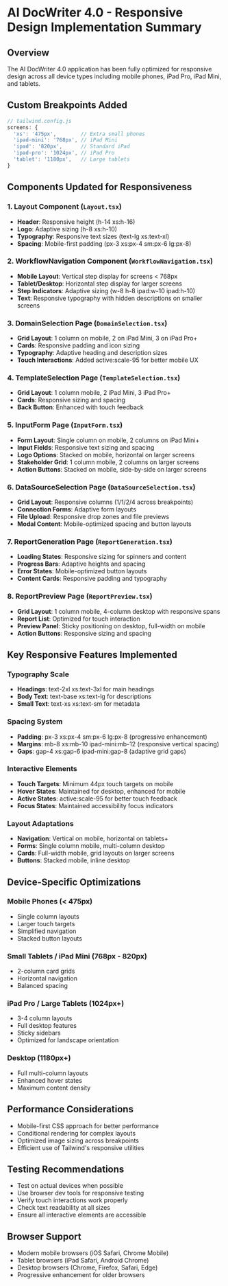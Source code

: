 # AI DocWriter 4.0 - Responsive Design Implementation Summary

## Overview
The AI DocWriter 4.0 application has been fully optimized for responsive design across all device types including mobile phones, iPad Pro, iPad Mini, and tablets.

## Custom Breakpoints Added
```javascript
// tailwind.config.js
screens: {
  'xs': '475px',        // Extra small phones
  'ipad-mini': '768px', // iPad Mini
  'ipad': '820px',      // Standard iPad
  'ipad-pro': '1024px', // iPad Pro
  'tablet': '1180px',   // Large tablets
}
```

## Components Updated for Responsiveness

### 1. Layout Component (`Layout.tsx`)
- **Header**: Responsive height (h-14 xs:h-16)
- **Logo**: Adaptive sizing (h-8 xs:h-10)
- **Typography**: Responsive text sizes (text-lg xs:text-xl)
- **Spacing**: Mobile-first padding (px-3 xs:px-4 sm:px-6 lg:px-8)

### 2. WorkflowNavigation Component (`WorkflowNavigation.tsx`)
- **Mobile Layout**: Vertical step display for screens < 768px
- **Tablet/Desktop**: Horizontal step display for larger screens
- **Step Indicators**: Adaptive sizing (w-8 h-8 ipad:w-10 ipad:h-10)
- **Text**: Responsive typography with hidden descriptions on smaller screens

### 3. DomainSelection Page (`DomainSelection.tsx`)
- **Grid Layout**: 1 column on mobile, 2 on iPad Mini, 3 on iPad Pro+
- **Cards**: Responsive padding and icon sizing
- **Typography**: Adaptive heading and description sizes
- **Touch Interactions**: Added active:scale-95 for better mobile UX

### 4. TemplateSelection Page (`TemplateSelection.tsx`)
- **Grid Layout**: 1 column mobile, 2 iPad Mini, 3 iPad Pro+
- **Cards**: Responsive sizing and spacing
- **Back Button**: Enhanced with touch feedback

### 5. InputForm Page (`InputForm.tsx`)
- **Form Layout**: Single column on mobile, 2 columns on iPad Mini+
- **Input Fields**: Responsive text sizing and spacing
- **Logo Options**: Stacked on mobile, horizontal on larger screens
- **Stakeholder Grid**: 1 column mobile, 2 columns on larger screens
- **Action Buttons**: Stacked on mobile, side-by-side on larger screens

### 6. DataSourceSelection Page (`DataSourceSelection.tsx`)
- **Grid Layout**: Responsive columns (1/1/2/4 across breakpoints)
- **Connection Forms**: Adaptive form layouts
- **File Upload**: Responsive drop zones and file previews
- **Modal Content**: Mobile-optimized spacing and button layouts

### 7. ReportGeneration Page (`ReportGeneration.tsx`)
- **Loading States**: Responsive sizing for spinners and content
- **Progress Bars**: Adaptive heights and spacing
- **Error States**: Mobile-optimized button layouts
- **Content Cards**: Responsive padding and typography

### 8. ReportPreview Page (`ReportPreview.tsx`)
- **Grid Layout**: 1 column mobile, 4-column desktop with responsive spans
- **Report List**: Optimized for touch interaction
- **Preview Panel**: Sticky positioning on desktop, full-width on mobile
- **Action Buttons**: Responsive sizing and spacing

## Key Responsive Features Implemented

### Typography Scale
- **Headings**: text-2xl xs:text-3xl for main headings
- **Body Text**: text-base xs:text-lg for descriptions
- **Small Text**: text-xs xs:text-sm for metadata

### Spacing System
- **Padding**: px-3 xs:px-4 sm:px-6 lg:px-8 (progressive enhancement)
- **Margins**: mb-8 xs:mb-10 ipad-mini:mb-12 (responsive vertical spacing)
- **Gaps**: gap-4 xs:gap-6 ipad-mini:gap-8 (adaptive grid gaps)

### Interactive Elements
- **Touch Targets**: Minimum 44px touch targets on mobile
- **Hover States**: Maintained for desktop, enhanced for mobile
- **Active States**: active:scale-95 for better touch feedback
- **Focus States**: Maintained accessibility focus indicators

### Layout Adaptations
- **Navigation**: Vertical on mobile, horizontal on tablets+
- **Forms**: Single column mobile, multi-column desktop
- **Cards**: Full-width mobile, grid layouts on larger screens
- **Buttons**: Stacked mobile, inline desktop

## Device-Specific Optimizations

### Mobile Phones (< 475px)
- Single column layouts
- Larger touch targets
- Simplified navigation
- Stacked button layouts

### Small Tablets / iPad Mini (768px - 820px)
- 2-column card grids
- Horizontal navigation
- Balanced spacing

### iPad Pro / Large Tablets (1024px+)
- 3-4 column layouts
- Full desktop features
- Sticky sidebars
- Optimized for landscape orientation

### Desktop (1180px+)
- Full multi-column layouts
- Enhanced hover states
- Maximum content density

## Performance Considerations
- Mobile-first CSS approach for better performance
- Conditional rendering for complex layouts
- Optimized image sizing across breakpoints
- Efficient use of Tailwind's responsive utilities

## Testing Recommendations
- Test on actual devices when possible
- Use browser dev tools for responsive testing
- Verify touch interactions work properly
- Check text readability at all sizes
- Ensure all interactive elements are accessible

## Browser Support
- Modern mobile browsers (iOS Safari, Chrome Mobile)
- Tablet browsers (iPad Safari, Android Chrome)
- Desktop browsers (Chrome, Firefox, Safari, Edge)
- Progressive enhancement for older browsers